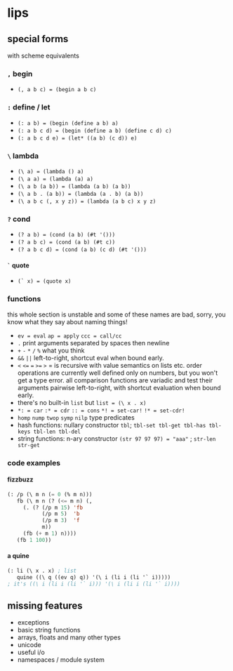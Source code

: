 # lips
## special forms
with scheme equivalents
### `,` begin
- `(, a b c) = (begin a b c)`

### `:` define / let
- `(: a b) = (begin (define a b) a)`
- `(: a b c d) = (begin (define a b) (define c d) c)`
- `(: a b c d e) = (let* ((a b) (c d)) e)`

### `\` lambda
- `(\ a) = (lambda () a)`
- `(\ a a) = (lambda (a) a)`
- `(\ a b (a b)) = (lambda (a b) (a b))`
- `(\ a b . (a b)) = (lambda (a . b) (a b))`
- `(\ a b c (, x y z)) = (lambda (a b c) x y z)`

### `?` cond
- `(? a b) = (cond (a b) (#t '()))`
- `(? a b c) = (cond (a b) (#t c))`
- `(? a b c d) = (cond (a b) (c d) (#t '()))`

#### <code>\`</code> quote
- <code>(\` x) = (quote x)</code>

### functions
this whole section is unstable and  some of these names are
bad, sorry, you know what they say about naming things!
- `ev = eval` `ap = apply` `ccc = call/cc`
- `.` print arguments separated by spaces then newline
- `+` `-` `*` `/` `%` what you think
- `&&` `||` left-to-right, shortcut eval when bound early.
- `<` `<=` `=` `>=` `>` = is recursive with value semantics
  on lists etc. order operations are currently well defined
  only on numbers, but you won't get a type error. all
  comparison functions are variadic and test their arguments
  pairwise left-to-right, with shortcut evaluation when bound
  early.
- there's no built-in `list` but `list = (\ x . x)`
- `*: = car` `:* = cdr` `:: = cons` `*! = set-car!` `!* = set-cdr!`
- `homp` `nump` `twop` `symp` `nilp` type predicates
- hash functions: nullary constructor `tbl`; `tbl-set tbl-get tbl-has tbl-keys tbl-len tbl-del`
- string functions: n-ary constructor `(str 97 97 97) = "aaa"` ; `str-len str-get`

### code examples
#### fizzbuzz
```lisp
(: /p (\ m n (= 0 (% m n)))
   fb (\ m n (? (<= m n) (,
     (. (? (/p m 15) 'fb
           (/p m 5)  'b
           (/p m 3)  'f
           m))
     (fb (+ m 1) n))))
   (fb 1 100))
```

#### a quine
```lisp
(: li (\ x . x) ; list
   quine ((\ q ((ev q) q)) '(\ i (li i (li '` i)))))
; it's ((\ i (li i (li '` i))) '(\ i (li i (li '` i))))
```
## missing features
- exceptions
- basic string functions
- arrays, floats and many other types
- unicode
- useful i/o
- namespaces / module system

